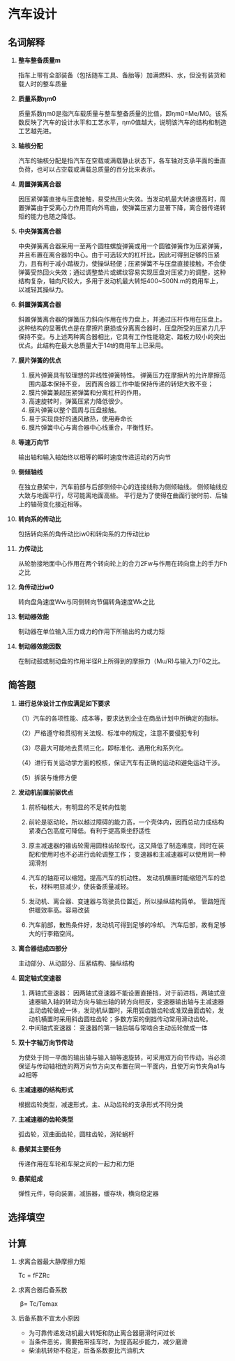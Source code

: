 # 汽车设计

## 名词解释

1. **整车整备质量m**

   指车上带有全部装备（包括随车工具、备胎等）加满燃料、水，但没有装货和载人时的整车质量

2. **质量系数ηm0**

   质量系数ηm0是指汽车载质量与整车整备质量的比值，即ηm0=Me/M0。该系数反映了汽车的设计水平和工艺水平，ηm0值越大，说明该汽车的结构和制造工艺越先进。

3. **轴核分配**

   汽车的轴核分配是指汽车在空载或满载静止状态下，各车轴对支承平面的垂直负荷，也可以占空载或满载总质量的百分比来表示。

4. **周置弹簧离合器**

   因压紧弹簧直接与压盘接触，易受热回火失效。当发动机最大转速很高时，周置弹簧由于受离心力作用而向外弯曲，使弹簧压紧力显著下降，离合器传递转矩的能力也随之降低。

5. **中央弹簧离合器**

   中央弹簧离合器采用一至两个圆柱螺旋弹簧或用一个圆锥弹簧作为压紧弹簧，并且布置在离合器的中心。由于可选较大的杠杆比，因此可得到足够的压紧力，且有利于减小踏板力，使操纵轻便；压紧弹簧不与压盘直接接触，不会使弹簧受热回火失效；通过调整垫片或螺纹容易实现压盘对压紧力的调整，这种结构复杂，轴向尺较大，多用于发动机最大转矩400~500N.m的商用车上，以减轻其操纵力。

6. **斜置弹簧离合器**

   斜置弹簧离合器的弹簧压力斜向作用在传力盘上，并通过压杆作用在压盘上。这种结构的显著优点是在摩擦片磨损或分离离合器时，压盘所受的压紧力几乎保持不变。与上述两种离合器相比，它具有工作性能稳定、踏板力较小的突出优点。此结构在最大总质量大于14t的商用车上已采用。

7. **膜片弹簧的优点**

   1. 膜片弹簧具有较理想的非线性弹簧特性。
      弹簧压力在摩擦片的允许摩擦范围内基本保持不变，
      因而离合器工作中能保持传递的转矩大致不变；
   2. 膜片弹簧兼起压紧弹簧和分离杠杆的作用。
   3. 高速旋转时，弹簧压紧力降低很少。
   4. 膜片弹簧以整个圆周与压盘接触。
   5. 易于实现良好的通风散热，使用寿命长
   6. 膜片弹簧中心与离合器中心线重合，平衡性好。

8. **等速万向节**

   输出轴和输入轴始终以相等的瞬时速度传递运动的万向节

9. **侧倾轴线**

   在独立悬架中，汽车前部与后部侧倾中心的连接线称为侧倾轴线。
   侧倾轴线应大致与地面平行，尽可能离地面高些。
   平行是为了使得在曲面行驶时前、后轴上的轴荷变化接近相等。

10. **转向系的传动比**

    包括转向系的角传动比iw0和转向系的力传动比ip

11. **力传动比**

    从轮胎接地面中心作用在两个转向轮上的合力2Fw与作用在转向盘上的手力Fh之比

12. **角传动比iw0** 

    转向盘角速度Ww与同侧转向节偏转角速度Wk之比

13. **制动器效能**

    制动器在单位输入压力或力的作用下所输出的力或力矩

14. **制动器效能因数**

    在制动鼓或制动盘的作用半径R上所得到的摩擦力（Mu/R)与输入力F0之比。

## 简答题

1. **进行总体设计工作应满足如下要求**

   （1）汽车的各项性能、成本等，要求达到企业在商品计划中所确定的指标。

   （2）严格遵守和贯彻有关法规、标准中的规定，注意不要侵犯专利

   （3）尽最大可能地去贯彻三化，即标准化、通用化和系列化。

   （4）进行有关运动学方面的校核，保证汽车有正确的运动和避免运动干涉。

   （5）拆装与维修方便

2. **发动机前置前驱优点**

   1. 前桥轴核大，有明显的不足转向性能 

   2.  前轮是驱动轮，所以越过障碍的能力高，一个壳体内，因而总动力成结构紧凑凸包高度可降低。有利于提高乘坐舒适性

   3.  原主减速器的锥齿轮需用圆柱齿轮取代，这又降低了制造难度，同时在装配和使用时也不必进行齿轮调整工作；
       变速器和主减速器可以使用同一种润滑剂

   4.  汽车的轴距可以缩短。提高汽车的机动性。
       发动机横置时能缩短汽车的总长，材料明显减少，使装备质量减轻。

   5.  发动机、离合器、变速器与驾驶员位置近，所以操纵结构简单。
       管路短而供暖效率高。容易改装

   6. 汽车前部，散热条件好，发动机可得到足够的冷却。
      汽车后部，故有足够大的行李箱空间。

   

3. **离合器组成四部分**

   主动部分、从动部分、压紧结构、操纵结构

4. **固定轴式变速器**

   1. 两轴式变速器：
      因两轴式变速器不能设置直接挡，对于前进档，两轴式变速器输入轴的转动方向与输出轴的转方向相反，变速器输出轴与主减速器主动齿轮做成一体，发动机纵置时，采用弧齿锥齿轮或准双曲面齿轮，发动机横置时采用斜齿圆柱齿轮；多数方案的倒挡传动常用滑动齿轮。
   2. 中间轴式变速器：
      变速器的第一轴后端与常啮合主动齿轮做成一体

5. **双十字轴万向节传动**

   为使处于同一平面的输出轴与输入轴等速旋转，可采用双万向节传动，当必须保证与传动轴相连的两万向节方向叉布置在同一平面内，且使万向节夹角a1与a2相等

6. **主减速器的结构形式**

   根据齿轮类型，减速形式，主、从动齿轮的支承形式不同分类

7. **主减速器的齿轮类型**

   弧齿轮，双曲面齿轮，圆柱齿轮，涡轮蜗杆

8. **悬架其主要任务**

   传递作用在车轮和车架之间的一起力和力矩

9. **悬架组成**

   弹性元件，导向装置，减振器，缓存块，横向稳定器

## 选择填空

## 计算
1. 求离合器最大静摩擦力矩

   Tc =    fFZRc 

2. 求离合器后备系数

   ​         β= Tc/Temax

3. 后备系数不宜太小原因

   - 为可靠传递发动机最大转矩和防止离合器磨滑时间过长
   - 当条件恶劣，需要拖带挂车时，为提高起步能力，减少磨滑
   - 柴油机转矩不稳定，后备系数要比汽油机大

